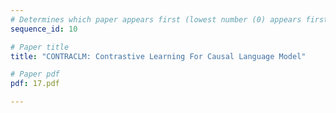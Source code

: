 ```yaml
---
# Determines which paper appears first (lowest number (0) appears first)
sequence_id: 10

# Paper title
title: "CONTRACLM: Contrastive Learning For Causal Language Model"

# Paper pdf
pdf: 17.pdf

---
```

